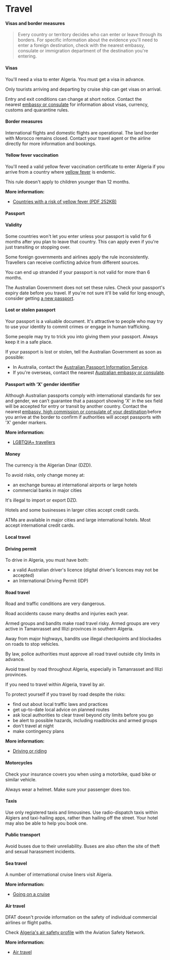 # Travel

#### Visas and border measures

> Every country or territory decides who can enter or leave through its borders. For specific information about the evidence you'll need to enter a foreign destination, check with the nearest embassy, consulate or immigration department of the destination you're entering.

#### Visas

You'll need a visa to enter Algeria. You must get a visa in advance.

Only tourists arriving and departing by cruise ship can get visas on arrival.

Entry and exit conditions can change at short notice. Contact the nearest [embassy or consulate](http://www.algeriaemb.org.au/) for information about visas, currency, customs and quarantine rules.

#### Border measures

International flights and domestic flights are operational. The land border with Morocco remains closed. Contact your travel agent or the airline directly for more information and bookings.

#### Yellow fever vaccination

You'll need a valid yellow fever vaccination certificate to enter Algeria if you arrive from a country where [yellow fever](https://www.healthdirect.gov.au/yellow-fever) is endemic.

This rule doesn't apply to children younger than 12 months.

**More information:**

* [Countries with a risk of yellow fever (PDF 252KB)](https://www.who.int/publications/m/item/countries-with-risk-of-yellow-fever-transmission-and-countries-requiring-yellow-fever-vaccination-(november-2022))

#### Passport

#### Validity

Some countries won't let you enter unless your passport is valid for 6 months after you plan to leave that country. This can apply even if you're just transiting or stopping over.

Some foreign governments and airlines apply the rule inconsistently. Travellers can receive conflicting advice from different sources.

You can end up stranded if your passport is not valid for more than 6 months.

The Australian Government does not set these rules. Check your passport's expiry date before you travel. If you're not sure it'll be valid for long enough, consider getting [a new passport](/consular-services/passport-services "Passport services").

#### Lost or stolen passport

Your passport is a valuable document. It's attractive to people who may try to use your identity to commit crimes or engage in human trafficking.

Some people may try to trick you into giving them your passport. Always keep it in a safe place.

If your passport is lost or stolen, tell the Australian Government as soon as possible:

* In Australia, contact the [Australian Passport Information Service](https://www.passports.gov.au/contact-us).
* If you're overseas, contact the nearest [Australian embassy or consulate](http://dfat.gov.au/about-us/our-locations/missions/Pages/our-embassies-and-consulates-overseas.aspx).

#### Passport with ‘X’ gender identifier

Although Australian passports comply with international standards for sex and gender, we can’t guarantee that a passport showing 'X' in the sex field will be accepted for entry or transit by another country. Contact the nearest [embassy, high commission or consulate of your destination](https://protocol.dfat.gov.au/Public/MissionsInAustralia) before you arrive at the border to confirm if authorities will accept passports with 'X' gender markers.

**More information:**

* [LGBTQIA+ travellers](https://www.smartraveller.gov.au/before-you-go/who-you-are/LGBTI)

#### Money

The currency is the Algerian Dinar (DZD).

To avoid risks, only change money at:

* an exchange bureau at international airports or large hotels
* commercial banks in major cities

It's illegal to import or export DZD.

Hotels and some businesses in larger cities accept credit cards.

ATMs are available in major cities and large international hotels. Most accept international credit cards.

#### Local travel

#### Driving permit

To drive in Algeria, you must have both:

* a valid Australian driver's licence (digital driver's licences may not be accepted)
* an International Driving Permit (IDP)

#### Road travel

Road and traffic conditions are very dangerous.

Road accidents cause many deaths and injuries each year.

Armed groups and bandits make road travel risky. Armed groups are very active in Tamanrasset and Illizi provinces in southern Algeria.

Away from major highways, bandits use illegal checkpoints and blockades on roads to stop vehicles.

By law, police authorities must approve all road travel outside city limits in advance.

Avoid travel by road throughout Algeria, especially in Tamanrasset and Illizi provinces.

If you need to travel within Algeria, travel by air.

To protect yourself if you travel by road despite the risks:

* find out about local traffic laws and practices
* get up-to-date local advice on planned routes
* ask local authorities to clear travel beyond city limits before you go
* be alert to possible hazards, including roadblocks and armed groups
* don't travel at night
* make contingency plans

**More information:**

* [Driving or riding](/node/352)

#### Motorcycles

Check your insurance covers you when using a motorbike, quad bike or similar vehicle.

Always wear a helmet. Make sure your passenger does too.

#### Taxis

Use only registered taxis and limousines. Use radio-dispatch taxis within Algiers and taxi-hailing apps, rather than hailing off the street. Your hotel may also be able to help you book one.

#### Public transport

Avoid buses due to their unreliability. Buses are also often the site of theft and sexual harassment incidents.

#### Sea travel

A number of international cruise liners visit Algeria.

**More information:**

* [Going on a cruise](/node/144)

#### Air travel

DFAT doesn't provide information on the safety of individual commercial airlines or flight paths.

Check [Algeria's air safety profile](http://aviation-safety.net/database/country/country.php?id=7T) with the Aviation Safety Network.

**More information:**

* [Air travel](/node/353)